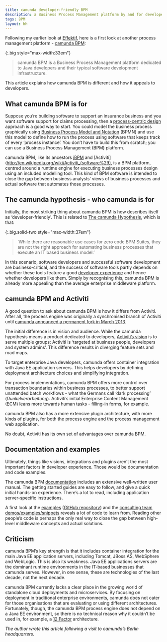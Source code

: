 ```yaml
---
title: camunda developer-friendly BPM
description: a Business Process Management platform by and for developers
tags: BPM
layout: hh
---
```


Following my earlier look at [Effektif](effektif-hosted-bpm), here is a first look at another process management platform - [camunda BPM](http://camunda.org):

{:.big style="max-width:33em"}
> camunda BPM is a Business Process Management platform dedicated to Java 
> developers and their typical software development infrastructure.

This article explains how camunda BPM is different and how it appeals to developers.


## What camunda BPM is for

Suppose you’re building software to support an insurance business and you want software support for claims processing, then a [process-centric design](process-centric-design) approach is a good way to start. You could model the business process graphically using [Business Process Model and Notation](http://en.wikipedia.org/wiki/Business_Process_Model_and_Notation) (BPMN) and use this model to define how to run the process using software that keeps track of every ‘process instance’. You don’t have to build this from scratch; you can use a Business Process Management (BPM) platform.

camunda BPM, like its ancestors [jBPM](http://en.wikipedia.org/wiki/JBPM) and [Activiti](http://en.wikipedia.org/wiki/Activiti_(software%29), is a BPM platform, centred around a runtime engine for executing business processes design using an included modelling tool. This kind of BPM software is intended to close the gap between business analysts’ views of business processes and actual software that automates those processes. 


## The camunda hypothesis - who camunda is for

Initially, the most striking thing about camunda BPM is how describes itself as ‘developer-friendly’. This is related to [The camunda Hypothesis](http://blog.camunda.org/2013/04/the-camunda-hypothesis.html), which is that:

{:.big.solid-two style="max-width:37em"}
> ‘While there are reasonable use cases for zero code BPM Suites, they are not the right approach for automating business processes that execute an IT based business model.’

In this scenario, software developers and successful software development are business-critical, and the success of software tools partly depends on whether these tools feature a good [developer experience](http://uxmag.com/articles/effective-developer-experience) and hence whether developers like them. Simply by recognising this, camunda BPM is already more appealing than the average enterprise middleware platform.


## camunda BPM and Activiti

A good question to ask about camunda BPM is how it differs from Activiti. After all, the process engine was originally a synchronised branch of Activiti until [camunda announced a permanent fork in March 2013](http://blog.camunda.org/2013/03/camunda-forks-activiti-and-launches.html).

The initial difference is in vision and audience. While the camunda hypothesis means a product dedicated to developers, [Activiti’s vision](http://activiti.org/vision.html) is to serve multiple groups: Activiti is ‘targeted at business people, developers and system admins’. This difference results in diverging feature sets and road maps.

To target enterprise Java developers, camunda offers container integration with Java EE application servers. This helps developers by defining deployment architecture choices and simplifying integration.

For process implementations, camunda BPM offers more control over transaction boundaries within business processes, to better support unattended batch workflows - what the Germans call ‘dark processing’ (_Dunkelverarbeitung_). Activiti’s initial Enterprise Content Management (ECM) leans more towards human tasks - filling-in forms, for example.

camunda BPM also has a more extensive plugin architecture, with more kinds of plugins, for both the process engine and the process management web application.

No doubt, Activiti has its own set of advantages over camunda BPM.


## Documentation and examples

Ultimately, things like visions, integrations and plugins aren’t the most important factors in developer experience. Those would be documentation and code examples.

The camunda BPM [documentation](http://docs.camunda.org/latest/) includes an extensive well-written user manual. The getting started guides are easy to follow, and give a quick initial hands-on experience. There’s a lot to read, including application server-specific instructions.

A first look at the [examples](http://camunda.org/examples/) ([GitHub repository](https://github.com/camunda/camunda-bpm-examples)) and the [consulting team demos/examples/snippets](https://github.com/camunda/camunda-consulting) reveals a lot of code to learn from. Reading other people’s code is perhaps the only real way to close the gap between high-level middleware concepts and actual solutions.

## Criticism

camunda BPM’s key strength is that it includes container integration for the main Java EE application servers, including Tomcat, JBoss AS, WebSphere and WebLogic. This is also its weakness. Java EE applications servers are the dominant runtime environments in the IT-based businesses that camunda serves. However, in one sense, these are technologies of the last decade, not the next decade.

camunda BPM currently lacks a clear place in the growing world of standalone cloud deployments and microservices. By focusing on deployment in traditional enterprise environments, camunda does not cater for those organisations that are evaluating or using different architectures. Fortunately, though, the camunda BPM process engine does not depend on a Java EE environment, so there is no technical reason why it couldn’t be used in, for example, a [12 Factor](http://12factor.net) architecture.

_The author wrote this article following a visit to camunda’s Berlin headquarters._
